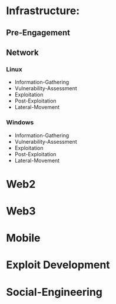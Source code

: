 # Infrastructure: 
## Pre-Engagement
## Network

### Linux
- Information-Gathering
- Vulnerability-Assessment
- Exploitation
- Post-Exploitation
- Lateral-Movement

### Windows
- Information-Gathering
- Vulnerability-Assessment
- Exploitation
- Post-Exploitation
- Lateral-Movement

# Web2

# Web3

# Mobile

# Exploit Development

# Social-Engineering
